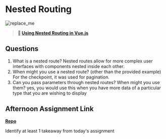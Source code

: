 # Nested Routing

![replace_me](https://codeworks.blob.core.windows.net/public/assets/img/illustrations/placeholder.svg)

> **📖 [Using Nested Routing in Vue.js](https://codeworksacademy.com/fs-student-guide/resources/wk6/04-Child-Routes)**

## Questions

1. What is a nested route?
Nested routes allow for more complex user interfaces with components nested inside each other.
2. When might you use a nested route? (other than the provided example)
For the checkpoint, it was used for pagination. 
3. Can you pass parameters through nested routes? When might you use them?
yes, you would use this when you have more data of a particular type that you are wishing to display
## Afternoon Assignment Link

**[Repo](https://github.com/TobyComon/Blogger)**

Identify at least 1 takeaway from today's assignment
